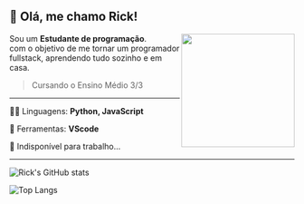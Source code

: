 ## 🤎 Olá, me chamo <strong>Rick!</strong>

<img src="https://media2.giphy.com/media/lP8xu5t2DLGG045H8F/giphy.gif?cid=790b7611444e7ddc9b17bd6021eaa63c4e697cf1c3b84a0b&rid=giphy.gif&ct=s" min-width="400px" max-width="400px" width="200px" align="right">

<p align="left"> 
  Sou um <strong>Estudante de programação</strong>.<br> com o objetivo de me tornar um programador fullstack,
  aprendendo tudo sozinho e em casa.
</p>

> Cursando o Ensino Médio    3/3

-----

<p align="left">
  🐱‍💻 Linguagens: <strong>Python, JavaScript</strong>
</p>



<p align="left">
  💼 Ferramentas: <strong> VScode</strong>
</p>



<p align="left">
  💌 Indisponível para trabalho...
</p>


-----

![Rick's GitHub stats](https://github-readme-stats.vercel.app/api?username=luishrick&count_private=true&show_icons=true&theme=darcula) 

![Top Langs](https://github-readme-stats.vercel.app/api/top-langs/?username=luishrick&theme=darcula&count_private=true)
